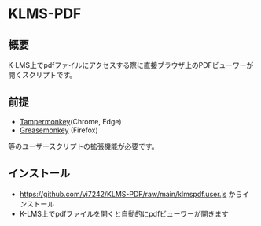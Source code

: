 # KLMS-PDF
## 概要
K-LMS上でpdfファイルにアクセスする際に直接ブラウザ上のPDFビューワーが開くスクリプトです。

## 前提
- [Tampermonkey](https://chrome.google.com/webstore/detail/tampermonkey/dhdgffkkebhmkfjojejmpbldmpobfkfo)(Chrome, Edge)
- [Greasemonkey](https://addons.mozilla.org/ja/firefox/addon/greasemonkey/) (Firefox)

等のユーザースクリプトの拡張機能が必要です。

## インストール
- https://github.com/yi7242/KLMS-PDF/raw/main/klmspdf.user.js からインストール
- K-LMS上でpdfファイルを開くと自動的にpdfビューワーが開きます
